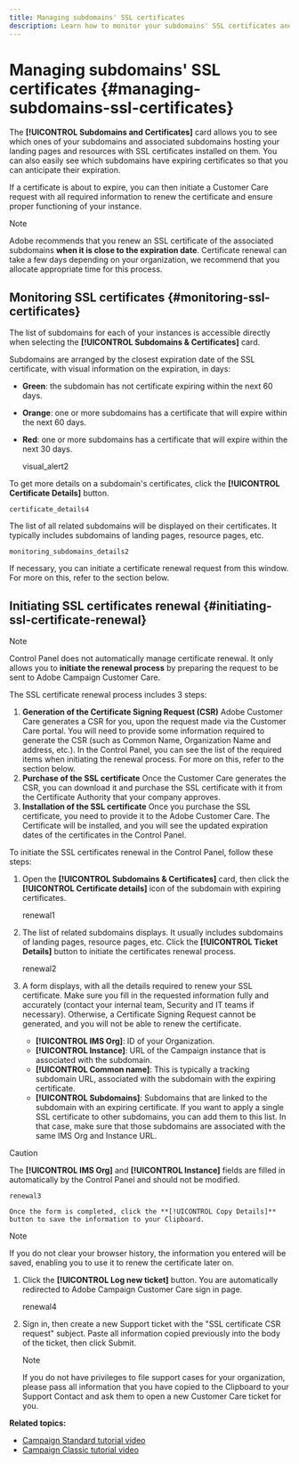 ```yaml
---
title: Managing subdomains' SSL certificates
description: Learn how to monitor your subdomains' SSL certificates and initiate their renewal process
---
```


# Managing subdomains' SSL certificates {#managing-subdomains-ssl-certificates}

The **[!UICONTROL Subdomains and Certificates]** card allows you to see which ones of your subdomains and associated subdomains hosting your landing pages and resources with SSL certificates installed on them. You can also easily see which subdomains have expiring certificates so that you can anticipate their expiration.

If a certificate is about to expire, you can then initiate a Customer Care request with all required information to renew the certificate and ensure proper functioning of your instance.

>[!NOTE]
>
>Adobe recommends that you renew an SSL certificate of the associated subdomains **when it is close to the expiration date**. Certificate renewal can take a few days depending on your organization, we recommend that you allocate appropriate time for this process.

## Monitoring SSL certificates {#monitoring-ssl-certificates}

The list of subdomains for each of your instances is accessible directly when selecting the **[!UICONTROL Subdomains & Certificates]** card.

Subdomains are arranged by the closest expiration date of the SSL certificate, with visual information on the expiration, in days:

* **Green**: the subdomain has not certificate expiring within the next 60 days.
* **Orange**: one or more subdomains has a certificate that will expire within the next 60 days.
* **Red**: one or more subdomains has a certificate that will expire within the next 30 days.

    visual_alert2

To get more details on a subdomain's certificates, click the **[!UICONTROL Certificate Details]** button.

    certificate_details4

The list of all related subdomains will be displayed on their certificates. It typically includes subdomains of landing pages, resource pages, etc.

    monitoring_subdomains_details2

If necessary, you can initiate a certificate renewal request from this window. For more on this, refer to the section below.

## Initiating SSL certificates renewal {#initiating-ssl-certificate-renewal}

>[!NOTE]
>
>Control Panel does not automatically manage certificate renewal. It only allows you to **initiate the renewal process** by preparing the request to be sent to Adobe Campaign Customer Care.

The SSL certificate renewal process includes 3 steps:

1. **Generation of the Certificate Signing Request (CSR)**
    Adobe Customer Care generates a CSR for you, upon the request made via the Customer Care portal. You will need to provide some information required to generate the CSR (such as Common Name, Organization Name and address, etc.). In the Control Panel, you can see the list of the required items when initiating the renewal process. For more on this, refer to the section below.
1. **Purchase of the SSL certificate**
    Once the Customer Care generates the CSR, you can download it and purchase the SSL certificate with it from the Certificate Authority that your company approves.
1. **Installation of the SSL certificate**
    Once you purchase the SSL certificate, you need to provide it to the Adobe Customer Care. The Certificate will be installed, and you will see the updated expiration dates of the certificates in the Control Panel.

To initiate the SSL certificates renewal in the Control Panel, follow these steps:

1. Open the **[!UICONTROL Subdomains & Certificates]** card, then click the **[!UICONTROL Certificate details]** icon of the subdomain with expiring certificates.

    renewal1

1. The list of related subdomains displays. It usually includes subdomains of landing pages, resource pages, etc.
    Click the **[!UICONTROL Ticket Details]** button to initiate the certificates renewal process.

    renewal2

1. A form displays, with all the details required to renew your SSL certificate. Make sure you fill in the requested information fully and accurately (contact your internal team, Security and IT teams if necessary). Otherwise, a Certificate Signing Request cannot be generated, and you will not be able to renew the certificate.

    * **[!UICONTROL IMS Org]**: ID of your Organization.
    * **[!UICONTROL Instance]**: URL of the Campaign instance that is associated with the subdomain.
    * **[!UICONTROL Common name]**: This is typically a tracking subdomain URL, associated with the subdomain with the expiring certificate.
    * **[!UICONTROL Subdomains]**: Subdomains that are linked to the subdomain with an expiring certificate. If you want to apply a single SSL certificate to other subdomains, you can add them to this list. In that case, make sure that those subdomains are associated with the same IMS Org and Instance URL.

>[!CAUTION]
>
>The **[!UICONTROL IMS Org]** and **[!UICONTROL Instance]** fields are filled in automatically by the Control Panel and should not be modified.

    renewal3

    Once the form is completed, click the **[!UICONTROL Copy Details]** button to save the information to your Clipboard.

>[!NOTE]
>
>If you do not clear your browser history, the information you entered will be saved, enabling you to use it  to renew the certificate later on.

1. Click the **[!UICONTROL Log new ticket]** button. You are automatically redirected to Adobe Campaign Customer Care sign in page.

    renewal4

1. Sign in, then create a new Support ticket with the "SSL certificate CSR request" subject.
    Paste all information copied previously into the body of the ticket, then click Submit.

    >[!NOTE]
    >
    >If you do not have privileges to file support cases for your organization, please pass all information that you have copied to the Clipboard to your Support Contact and ask them to open a new Customer Care ticket for you.

**Related topics:**

* [Campaign Standard tutorial video](https://docs.adobe.com/content/help/en/campaign-learn/campaign-standard-tutorials/administrating/control-panel/managing-ssl-certificates.html)
* [Campaign Classic tutorial video](https://docs.adobe.com/content/help/en/campaign-learn/campaign-classic-tutorials/administrating/control-panel-acc/managing-ssl-certificates.html)
